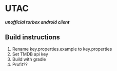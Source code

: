 # UTAC
##### unofficial torbox android client

## Build instructions
1. Rename key.properties.example to key.properties
2. Set TMDB api key
3. Build with gradle
4. Profit??